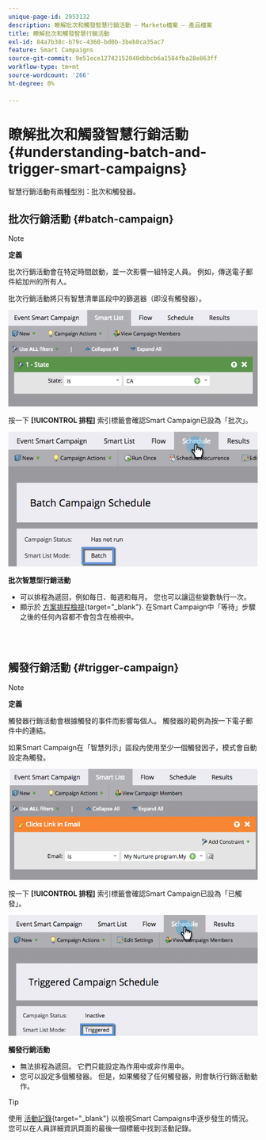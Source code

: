 ```yaml
---
unique-page-id: 2953132
description: 瞭解批次和觸發智慧行銷活動 — Marketo檔案 — 產品檔案
title: 瞭解批次和觸發智慧行銷活動
exl-id: 84a7b38c-b79c-4360-bd0b-3beb8ca35ac7
feature: Smart Campaigns
source-git-commit: 9e51ece12742152040dbbcb6a1584fba28e863ff
workflow-type: tm+mt
source-wordcount: '266'
ht-degree: 0%

---
```


# 瞭解批次和觸發智慧行銷活動 {#understanding-batch-and-trigger-smart-campaigns}

智慧行銷活動有兩種型別：批次和觸發器。

## 批次行銷活動 {#batch-campaign}

>[!NOTE]
>
>**定義**
>
>批次行銷活動會在特定時間啟動，並一次影響一組特定人員。 例如，傳送電子郵件給加州的所有人。

批次行銷活動將只有智慧清單區段中的篩選器（即沒有觸發器）。

![](assets/understanding-batch-and-trigger-smart-campaigns-1.png)

按一下 **[!UICONTROL 排程]** 索引標籤會確認Smart Campaign已設為「批次」。

![](assets/understanding-batch-and-trigger-smart-campaigns-2.png)

**批次智慧型行銷活動**

* 可以排程為遞回，例如每日、每週和每月。 您也可以讓這些變數執行一次。
* 顯示於 [方案排程檢視](/help/marketo/product-docs/core-marketo-concepts/programs/program-schedule-view/navigating-the-program-schedule-view.md){target="_blank"}. 在Smart Campaign中「等待」步驟之後的任何內容都不會包含在檢視中。

<br> 

## 觸發行銷活動 {#trigger-campaign}

>[!NOTE]
>
>**定義**
>
>觸發器行銷活動會根據觸發的事件而影響每個人。 觸發器的範例為按一下電子郵件中的連結。

如果Smart Campaign在「智慧列示」區段內使用至少一個觸發因子，模式會自動設定為觸發。

![](assets/understanding-batch-and-trigger-smart-campaigns-3.png)

按一下 **[!UICONTROL 排程]** 索引標籤會確認Smart Campaign已設為「已觸發」。

![](assets/understanding-batch-and-trigger-smart-campaigns-4.png)

**觸發行銷活動**

* 無法排程為遞回。 它們只能設定為作用中或非作用中。
* 您可以設定多個觸發器。 但是，如果觸發了任何觸發器，則會執行行銷活動動作。

>[!TIP]
>
>使用 [活動記錄](/help/marketo/product-docs/core-marketo-concepts/smart-lists-and-static-lists/managing-people-in-smart-lists/locate-the-activity-log-for-a-person.md){target="_blank"} 以檢視Smart Campaigns中逐步發生的情況。 您可以在人員詳細資訊頁面的最後一個標籤中找到活動記錄。
